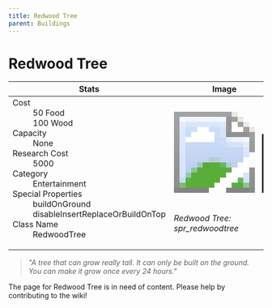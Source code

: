 ```yaml
---
title: Redwood Tree
parent: Buildings
---
```

# Redwood Tree

[//]: # (Pre-generated content)
<table><thead><tr><th>Stats</th><th>Image</th></tr></thead><tbody><tr><td><dl><dt>Cost</dt><dd>50 Food<br>100 Wood</dd><dt>Capacity</dt><dd>None</dd><dt>Research Cost</dt><dd>5000</dd><dt>Category</dt><dd>Entertainment</dd><dt>Special Properties</dt><dd>buildOnGround<br>disableInsertReplaceOrBuildOnTop</dd><dt>Class Name</dt><dd>RedwoodTree</dd></dl></td><td><style>.building-image {width: 200px;height: 200px;overflow: hidden;position: relative;}.building-image img {image-rendering: pixelated;object-fit: none;transform: scale(10);transform-origin: left top;position: absolute;left: 0;top: 0;}</style><div class="building-image"><img style="object-position: -312px -537px;" src="https://tfe2-wiki.github.io/assets/sprites.png" alt="Redwood Tree Back"><img style="object-position: -290px -537px;" src="https://tfe2-wiki.github.io/assets/sprites.png" alt="Redwood Tree"></div><i>Redwood Tree: spr_redwoodtree</i></td></tr></tbody></table><blockquote><i>"A tree that can grow really tall. It can only be built on the ground. You can make it grow once every 24 hours."</i></blockquote>

The page for Redwood Tree is in need of content. Please help by contributing to the wiki!
